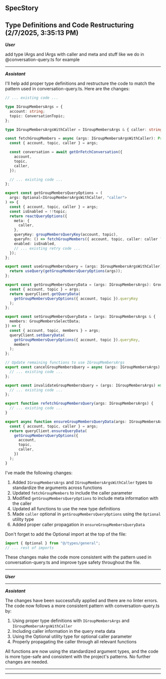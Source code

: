 ## SpecStory

## Type Definitions and Code Restructuring (2/7/2025, 3:35:13 PM)

_**User**_

add type IArgs and IArgs with caller and meta and stuff like we do in @conversation-query.ts  for example

---

_**Assistant**_

I'll help add proper type definitions and restructure the code to match the pattern used in conversation-query.ts. Here are the changes:

```typescript:queries/useGroupMembersQuery.ts
// ... existing code ...

type IGroupMembersArgs = {
  account: string;
  topic: ConversationTopic;
};

type IGroupMembersArgsWithCaller = IGroupMembersArgs & { caller: string };

const fetchGroupMembers = async (args: IGroupMembersArgsWithCaller): Promise<EntityObjectWithAddress<Member, InboxId>> => {
  const { account, topic, caller } = args;

  const conversation = await getOrFetchConversation({
    account,
    topic,
    caller,
  });

  // ... existing code ...
};

export const getGroupMembersQueryOptions = (
  args: Optional<IGroupMembersArgsWithCaller, "caller">
) => {
  const { account, topic, caller } = args;
  const isEnabled = !!topic;
  return reactQueryOptions({
    meta: {
      caller,
    },
    queryKey: groupMembersQueryKey(account, topic),
    queryFn: () => fetchGroupMembers({ account, topic, caller: caller ?? "unknown" }),
    enabled: isEnabled,
    // ... existing retry code ...
  });
};

export const useGroupMembersQuery = (args: IGroupMembersArgsWithCaller) => {
  return useQuery(getGroupMembersQueryOptions(args));
};

export const getGroupMembersQueryData = (args: IGroupMembersArgs): GroupMembersSelectData | undefined => {
  const { account, topic } = args;
  return queryClient.getQueryData(
    getGroupMembersQueryOptions({ account, topic }).queryKey
  );
};

export const setGroupMembersQueryData = (args: IGroupMembersArgs & {
  members: GroupMembersSelectData;
}) => {
  const { account, topic, members } = args;
  queryClient.setQueryData(
    getGroupMembersQueryOptions({ account, topic }).queryKey,
    members
  );
};

// Update remaining functions to use IGroupMembersArgs
export const cancelGroupMembersQuery = async (args: IGroupMembersArgs) => {
  // ... existing code ...
};

export const invalidateGroupMembersQuery = (args: IGroupMembersArgs) => {
  // ... existing code ...
};

export function refetchGroupMembersQuery(args: IGroupMembersArgs) {
  // ... existing code ...
}

export async function ensureGroupMembersQueryData(args: IGroupMembersArgsWithCaller) {
  const { account, topic, caller } = args;
  return queryClient.ensureQueryData(
    getGroupMembersQueryOptions({
      account,
      topic,
      caller,
    })
  );
}
```

I've made the following changes:

1. Added `IGroupMembersArgs` and `IGroupMembersArgsWithCaller` types to standardize the arguments across functions
2. Updated `fetchGroupMembers` to include the caller parameter
3. Modified `getGroupMembersQueryOptions` to include meta information with the caller
4. Updated all functions to use the new type definitions
5. Made `caller` optional in `getGroupMembersQueryOptions` using the `Optional` utility type
6. Added proper caller propagation in `ensureGroupMembersQueryData`

Don't forget to add the Optional import at the top of the file:

```typescript:queries/useGroupMembersQuery.ts
import { Optional } from "@/types/general";
// ... rest of imports
```

These changes make the code more consistent with the pattern used in conversation-query.ts and improve type safety throughout the file.

---

_**User**_



---

_**Assistant**_

The changes have been successfully applied and there are no linter errors. The code now follows a more consistent pattern with conversation-query.ts by:

1. Using proper type definitions with `IGroupMembersArgs` and `IGroupMembersArgsWithCaller`
2. Including caller information in the query meta data
3. Using the Optional utility type for optional caller parameter
4. Properly propagating the caller through all relevant functions

All functions are now using the standardized argument types, and the code is more type-safe and consistent with the project's patterns. No further changes are needed.

---



---

